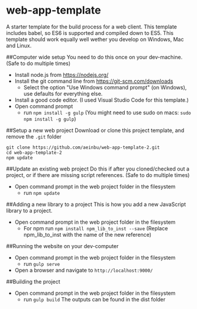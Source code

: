 # web-app-template
A starter template for the build process for a web client.
This template includes babel, so ES6 is supported and compiled down to ES5.
This template should work equally well wether you develop on Windows, Mac and Linux.

##Computer wide setup
You need to do this once on your dev-machine. (Safe to do multiple times)
- Install node.js from https://nodejs.org/
- Install the git command line from https://git-scm.com/downloads
  - Select the option "Use Windows command prompt" (on Windows), use defaults for everything else.
- Install a good code editor. (I used Visual Studio Code for this template.)
- Open command prompt
  - run `npm install -g gulp` (You might need to use sudo on macs: `sudo npm install -g gulp`)

##Setup a new web project
Download or clone this project template, and remove the `.git` folder

```
git clone https://github.com/aeinbu/web-app-template-2.git
cd web-app-template-2
npm update
````

##Update an existing web project
Do this if after you cloned/checked out a project, or if there are missing script references. (Safe to do multiple times)
- Open command prompt in the web project folder in the filesystem
  - run `npm update`

##Adding a new library to a project
This is how you add a new JavaScript library to a project.
- Open command prompt in the web project folder in the filesystem
  - For npm run `npm install npm_lib_to_inst --save` (Replace npm_lib_to_inst with the name of the new reference)

##Running the website on your dev-computer
- Open command prompt in the web project folder in the filesystem
  - run `gulp serve`
- Open a browser and navigate to `http://localhost:9000/`

##Building the project
- Open command prompt in the web project folder in the filesystem
  - run `gulp build`
The outputs can be found in the dist folder

